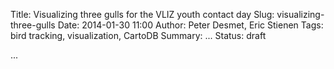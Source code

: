 Title: Visualizing three gulls for the VLIZ youth contact day
Slug: visualizing-three-gulls
Date: 2014-01-30 11:00
Author: Peter Desmet, Eric Stienen
Tags: bird tracking, visualization, CartoDB
Summary: ...
Status: draft

...

